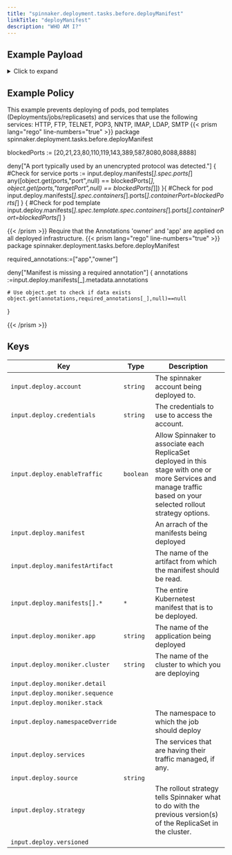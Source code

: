 ```yaml
---
title: "spinnaker.deployment.tasks.before.deployManifest"
linkTitle: "deployManifest"
description: "WHO AM I?"
---
```



## Example Payload

<details><summary>Click to expand</summary>

```json
{
  "input": {
    "deploy": {
      "account": "spinnaker",
      "credentials": "spinnaker",
      "enableTraffic": true,
      "events": [],
      "manifest": null,
      "manifestArtifact": null,
      "manifests": [
        {
          "apiVersion": "apps/v1",
          "kind": "Deployment",
          "metadata": {
            "annotations": {
              "artifact.spinnaker.io/location": "staging",
              "artifact.spinnaker.io/name": "hostname",
              "artifact.spinnaker.io/type": "kubernetes/deployment",
              "artifact.spinnaker.io/version": "",
              "moniker.spinnaker.io/application": "hostname",
              "moniker.spinnaker.io/cluster": "deployment hostname"
            },
            "labels": {
              "app.kubernetes.io/managed-by": "spinnaker",
              "app.kubernetes.io/name": "hostname"
            },
            "name": "hostname",
            "namespace": "staging"
          },
          "spec": {
            "replicas": 4,
            "selector": {
              "matchLabels": {
                "app": "hostname",
                "version": "v1"
              }
            },
            "strategy": {
              "rollingUpdate": {
                "maxSurge": 1,
                "maxUnavailable": 1
              },
              "type": "RollingUpdate"
            },
            "template": {
              "metadata": {
                "annotations": {
                  "artifact.spinnaker.io/location": "staging",
                  "artifact.spinnaker.io/name": "hostname",
                  "artifact.spinnaker.io/type": "kubernetes/deployment",
                  "artifact.spinnaker.io/version": "",
                  "moniker.spinnaker.io/application": "hostname",
                  "moniker.spinnaker.io/cluster": "deployment hostname",
                  "prometheus.io/port": "9113",
                  "prometheus.io/scrape": "true"
                },
                "labels": {
                  "app": "hostname",
                  "app.kubernetes.io/managed-by": "spinnaker",
                  "app.kubernetes.io/name": "hostname",
                  "version": "v1"
                }
              },
              "spec": {
                "containers": [
                  {
                    "image": "rstarmer/hostname:v1",
                    "imagePullPolicy": "Always",
                    "name": "hostname",
                    "resources": {},
                    "volumeMounts": [
                      {
                        "mountPath": "/etc/nginx/conf.d/nginx-status.conf",
                        "name": "nginx-status-conf",
                        "readOnly": true,
                        "subPath": "nginx.status.conf"
                      }
                    ]
                  },
                  {
                    "args": [
                      "-nginx.scrape-uri=http://localhost:8090/nginx_status"
                    ],
                    "image": "nginx/nginx-prometheus-exporter:0.3.0",
                    "imagePullPolicy": "Always",
                    "name": "nginx-exporter",
                    "ports": [
                      {
                        "containerPort": 9113,
                        "name": "nginx-ex-port",
                        "protocol": "TCP"
                      }
                    ]
                  }
                ],
                "restartPolicy": "Always",
                "volumes": [
                  {
                    "configMap": {
                      "defaultMode": 420,
                      "name": "nginx-status-conf-v000"
                    },
                    "name": "nginx-status-conf"
                  }
                ]
              }
            }
          }
        }
      ],
      "moniker": {
        "app": "hostname",
        "cluster": "deployment hostname",
        "detail": null,
        "sequence": null,
        "stack": null
      },
      "namespaceOverride": null,
      "optionalArtifacts": [],
      "requiredArtifacts": [],
      "services": null,
      "source": "text",
      "strategy": null,
      "versioned": null
    }
  }
}
```
</details>

## Example Policy
This example prevents deploying of pods, pod templates (Deployments/jobs/replicasets) and services that use the following services: HTTP, FTP, TELNET, POP3, NNTP, IMAP, LDAP, SMTP
{{< prism lang="rego" line-numbers="true" >}}
package spinnaker.deployment.tasks.before.deployManifest

blockedPorts := [20,21,23,80,110,119,143,389,587,8080,8088,8888]

deny["A port typically used by an unencrypted protocol was detected."] {
    #Check for service
    ports := input.deploy.manifests[_].spec.ports[_]
    any([object.get(ports,"port",null) == blockedPorts[_], 
           object.get(ports,"targetPort",null) == blockedPorts[_]])
}{ 
    #Check for pod
    input.deploy.manifests[_].spec.containers[_].ports[_].containerPort=blockedPorts[_]
} { 
    #Check for pod template
    input.deploy.manifests[_].spec.template.spec.containers[_].ports[_].containerPort=blockedPorts[_]
    }


{{< /prism >}}
Require that the Annotations 'owner' and 'app' are applied on all deployed infrastructure.
{{< prism lang="rego" line-numbers="true" >}}
package spinnaker.deployment.tasks.before.deployManifest

required_annotations:=["app","owner"]

deny["Manifest is missing a required annotation"] {
    annotations :=input.deploy.manifests[_].metadata.annotations 

    # Use object.get to check if data exists
    object.get(annotations,required_annotations[_],null)==null
}

{{< /prism >}}

## Keys

| Key                              | Type      | Description                                             |
| -------------------------------- | --------- | ------------------------------------------------------- |
| `input.deploy.account`           | `string`  | The spinnaker account being deployed to.                |
| `input.deploy.credentials`       | `string`  | The credentials to use to access the account.           |
| `input.deploy.enableTraffic`     | `boolean` | Allow Spinnaker to associate each ReplicaSet deployed in this stage with one or more Services and manage traffic based on your selected rollout strategy options.                                                        |
| `input.deploy.manifest`          | ` `       | An arrach of the manifests being deployed                                                      |
| `input.deploy.manifestArtifact`  | ` `       | The name of the artifact from which the manifest should be read.                                                        |
| `input.deploy.manifests[].*`     | `*`       | The entire Kubernetest manifest that is to be deployed. |
| `input.deploy.moniker.app`       | `string`  | The name of the application being deployed                                                        |
| `input.deploy.moniker.cluster`   | `string`  | The name of the cluster to which you are deploying                                                        |
| `input.deploy.moniker.detail`    | ` `       |                                                         |
| `input.deploy.moniker.sequence`  | ` `       |                                                         |
| `input.deploy.moniker.stack`     | ` `       |                                                         |
| `input.deploy.namespaceOverride` | ` `       | The namespace to which the job should deploy                                                        |
| `input.deploy.services`          | ` `       | The services that are having their traffic managed, if any.                                                        |
| `input.deploy.source`            | `string`  |                                                         |
| `input.deploy.strategy`          | ` `       | The rollout strategy tells Spinnaker what to do with the previous version(s) of the ReplicaSet in the cluster.                                                        |
| `input.deploy.versioned`         | ` `       |                                                         |
